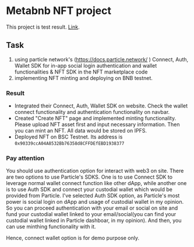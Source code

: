 # Metabnb NFT project

This project is test result. [Link](https://nft-test-orcin.vercel.app/).

## Task

1. using particle network's (https://docs.particle.network/ ) Connect, Auth, Wallet SDK for in-app social login authentication and wallet functionalities & NFT SDK in the NFT marketplace code
2. implementing NFT minting and deploying on BNB testnet.

### Result

- Integrated their Connect, Auth, Wallet SDK on website. Check the wallet connect functionality and authentication functionality on navbar.
- Created "Create NFT" page and implemented minting functionality. Please upload NFT asset first and input necessary information. Then you can mint an NFT. All data would be stored on IPFS.
- Deployed NFT on BSC Testnet. Its address is ```0x90339ccA04A8532Bb76358d8CFFDEfEBD1938377```

### Pay attention

You should use authentication option for interact with web3 on site. There are two options to use Particle's SDKS. One is to use Connect SDK to leverage normal wallet connect function like other dApp, while another one is to use Auth SDK and connect your custodial wallet which would be provided from Particle. I've selected Auth SDK option, as Particle's most power is social login on dApp and usage of custodial wallet in my opinion. So you can proceed authentication with your email or social on site and fund your custodial wallet linked to your email/social(you can find your custodial wallet linked in Particle dashboar, in my opinion). And then, you can use minthing functionality with it.

Hence, connect wallet option is for demo purpose only.

